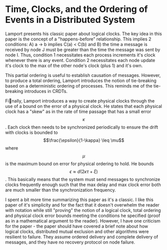 # Time, Clocks, and the Ordering of Events in a Distributed System

Lamport presents his classic paper about logical clocks. The key idea in this paper is the concept of a "happens-before" relationship. This implies 2 conditions: A) a -> b implies C(a) < C(b) and B) the time a message is received by node J must be greater than the time the message was sent by node I. Thus, condition 1 necessitates each process increments it's clock whenever there is any event. Condition 2 necessitates each node update it's clock to the max of the other node's clock (plus 1) and it's own.

This partial ordering is useful to establish causation of messages. However, to produce a total ordering, Lamport introduces the notion of tie-breaking based on a deterministic ordering of processes. This reminds me of the tie-breaking introduces in CRDTs.

Finally, Lamport introduces a way to create physical clocks through the use of a bound on the error of a physical clock. He states that each physical clock has a "skew" as in the rate of time passage that has a small error $$\kappa$$. Each clock then needs to be synchronized periodically to ensure the drift with clocks is bounded to $$\frac{\epsilon}{1-\kappa} \leq \mu$$ where $$\mu$$ is the maximum bound on error for physical ordering to hold. He bounds $$\epsilon \approx d(2\kappa\tau+\xi)$$. This basically means that the system must send messages to synchronize clocks frequently enough such that the max delay and max clock error both are much smaller than the synchronization frequency.

I spent a bit more time summarizing this paper as it's a classic. I like this paper of it's simplicity and for the fact that it doesn't overwhelm the reader with notation while still "proving" the notion of a logical clock, total ordering and physical clock error bounds meeting the conditions he specified (proof as in a mathematical argument to the reader). However, I have one criticism for the paper - the paper should have covered a brief note about how logical clocks, distributed mutual exclusion and other algorithms were resilient to failure. They assume ordered delivery and complete delivery of messages, and they have no recovery protocol on node failure.